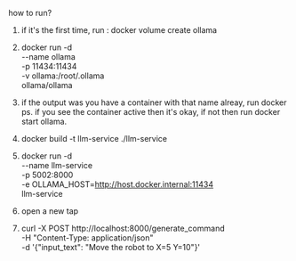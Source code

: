 how to run?

1. if it's the first time, run : docker volume create ollama

2. docker run -d \
  --name ollama \
  -p 11434:11434 \
  -v ollama:/root/.ollama \
  ollama/ollama

3. if the output was you have a container with that name alreay,
    run docker ps. if you see the container active then it's okay, 
    if not then run docker start ollama.
   
5. docker build -t llm-service ./llm-service

6. docker run -d \
  --name llm-service \
  -p 5002:8000 \
  -e OLLAMA_HOST=http://host.docker.internal:11434 \
  llm-service

7. open a new tap

8. curl -X POST http://localhost:8000/generate_command \
     -H "Content-Type: application/json" \
     -d '{"input_text": "Move the robot to X=5 Y=10"}'
